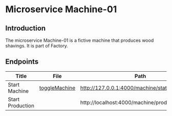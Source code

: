 # Microservice Machine-01

## Introduction

The microservice Machine-01 is a fictive machine that produces wood shavings. 
It is part of Factory.

## Endpoints


| Title              | File      | Path                                            |
|--------------------|-----------|-------------------------------------------------|
| Start Machine      | [toggleMachine](https://github.com/nikokelx/event-driven_and_process-oriented-architecture_group-5/blob/main/project/machine-01/src/main/java/ch/unisg/machine01/controllers/http/ToggleMachineWebController.java)           | http://127.0.0.1:4000/machine/status/toggle     |
| Start Production   |           | http://localhost:4000/machine/production/toggle |


